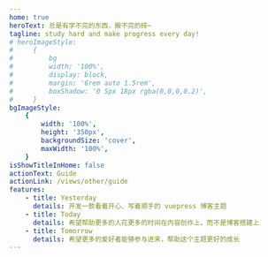```yaml
---
home: true
heroText: 总是有学不完的东西，搬不完的砖~
tagline: study hard and make progress every day!
# heroImageStyle:
#     {
#         bg
#         width: '100%',
#         display: block,
#         margin: '6rem auto 1.5rem',
#         boxShadow: '0 5px 18px rgba(0,0,0,0.2)',
#     }
bgImageStyle:
    {
        width: '100%',
        height: '350px',
        backgroundSize: 'cover',
        maxWidth: '100%',
    }
isShowTitleInHome: false
actionText: Guide
actionLink: /views/other/guide
features:
    - title: Yesterday
      details: 开发一款看着开心、写着顺手的 vuepress 博客主题
    - title: Today
      details: 希望帮助更多的人花更多的时间在内容创作上，而不是博客搭建上
    - title: Tomorrow
      details: 希望更多的爱好者能够参与进来，帮助这个主题更好的成长
---
```


<Boxx   changeTime="2000" />



        
